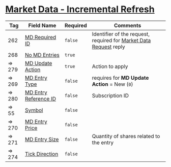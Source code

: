 # [Market Data - Incremental Refresh](https://www.onixs.biz/fix-dictionary/4.2/msgType_V_86.html)

| Tag | Field Name | Required | Comments |
|---|---|---|---|
| 262 | [MD Required ID](https://www.onixs.biz/fix-dictionary/4.2/tagNum_262.html) | `false` | Identifier of the request, required for [Market Data Request](./MarketDataRequest.md) reply |
| 268 | [No MD Entries](https://www.onixs.biz/fix-dictionary/4.2/tagNum_268.html) | `true` |  |
| => 279 | [MD Update Action](https://www.onixs.biz/fix-dictionary/4.2/tagNum_279.html) | `true` | Action to apply |
| => 269 | [MD Entry Type](https://www.onixs.biz/fix-dictionary/4.2/tagNum_269.html) | `false` | requires for **MD Update Action** = New (`0`) |
| => 280 | [MD Entry Reference ID](https://www.onixs.biz/fix-dictionary/4.2/tagNum_280.html) | `false` | Subscription ID |
| => 55 | [Symbol](https://www.onixs.biz/fix-dictionary/4.2/tagNum_55.html) | `false` |  |
| => 270 | [MD Entry Price](https://www.onixs.biz/fix-dictionary/4.2/tagNum_270.html) | `false` |  |
| => 271 | [MD Entry Size](https://www.onixs.biz/fix-dictionary/4.2/tagNum_271.html) | `false` | Quantity of shares related to the entry |
| => 274 | [Tick Direction](https://www.onixs.biz/fix-dictionary/4.2/tagNum_274.html) | `false` |  |
